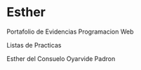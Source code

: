 # Esther
Portafolio de Evidencias Programacion Web

Listas de Practicas

Esther del Consuelo Oyarvide Padron
